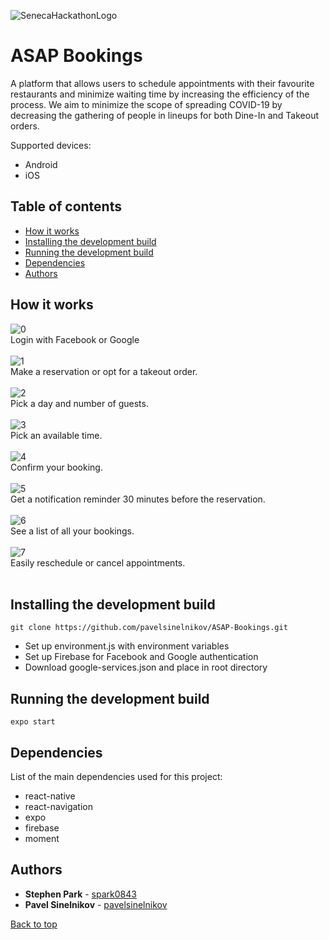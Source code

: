 ![SenecaHackathonLogo](/images/logo.jpg)
# ASAP Bookings
A platform that allows users to schedule appointments with their favourite restaurants and minimize waiting time by increasing the efficiency of the process. We aim to minimize the scope of spreading COVID-19 by decreasing the gathering of people in lineups for both Dine-In and Takeout orders.

Supported devices:
* Android
* iOS

## Table of contents
- [How it works](#how-it-works)
- [Installing the development build](#installing-the-development-build)
- [Running the development build](#running-the-development-build)
- [Dependencies](#dependencies)
- [Authors](#authors)

## How it works
![0](/images/0.png)<br />
Login with Facebook or Google<br /><br />
![1](/images/1.png)<br />
Make a reservation or opt for a takeout order.<br /><br />
![2](/images/2.png)<br />
Pick a day and number of guests.<br /><br />
![3](/images/3.png)<br />
Pick an available time.<br /><br />
![4](/images/4.png)<br />
Confirm your booking.<br /><br />
![5](/images/5.png)<br />
Get a notification reminder 30 minutes before the reservation.<br /><br />
![6](/images/6.png)<br />
See a list of all your bookings.<br /><br />
![7](/images/7.png)<br />
Easily reschedule or cancel appointments.<br /><br />

## Installing the development build
```
git clone https://github.com/pavelsinelnikov/ASAP-Bookings.git
```
* Set up environment.js with environment variables
* Set up Firebase for Facebook and Google authentication
* Download google-services.json and place in root directory
## Running the development build
```
expo start
```

## Dependencies
List of the main dependencies used for this project:
* react-native
* react-navigation
* expo
* firebase
* moment

## Authors
* **Stephen Park** - [spark0843](https://github.com/spark0843)
* **Pavel Sinelnikov** - [pavelsinelnikov](https://github.com/pavelsinelnikov)

[Back to top](#asap-bookings)
